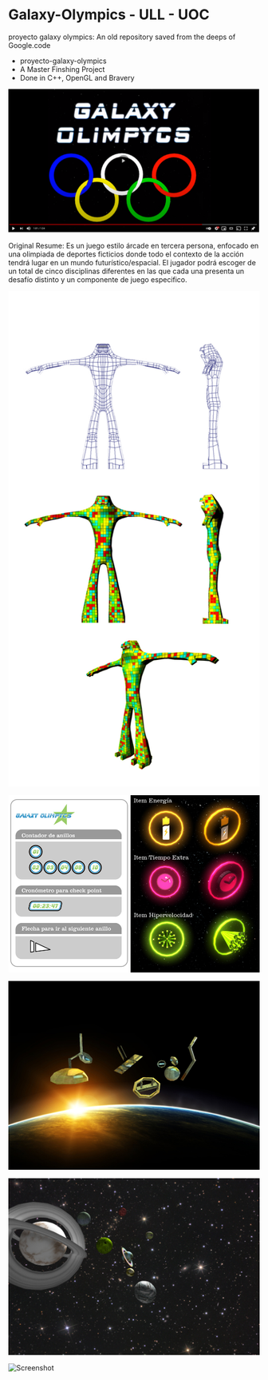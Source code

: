 # Galaxy-Olympics - ULL - UOC
proyecto galaxy olympics: An old repository saved from the deeps of Google.code 

- proyecto-galaxy-olympics
- A Master Finshing Project
- Done in C++, OpenGL and Bravery


[![Everything Is AWESOME](https://github.com/carlixyz/Galaxy-Olympics_ULL/blob/master/proyecto-galaxy-olympics/GDD/VidCap.png)](https://www.youtube.com/watch?v=ytbU7QmolJo "Everything Is AWESOME")

Original Resume:
Es un juego estilo árcade en tercera persona, enfocado en una olimpiada de deportes ficticios donde todo el contexto de la acción tendrá lugar en un mundo futurístico/espacial. 
El jugador podrá escoger de un total de cinco disciplinas diferentes en las que cada una presenta un desafío distinto y un componente de juego especifico.

![Screenshot](https://github.com/carlixyz/Galaxy-Olympics_ULL/blob/master/proyecto-galaxy-olympics/GDD/sinerrgia_wire.jpg)

![Screenshot](https://github.com/carlixyz/Galaxy-Olympics_ULL/blob/master/proyecto-galaxy-olympics/GDD/items_galaxy_1_.jpg)

![Screenshot](https://github.com/carlixyz/Galaxy-Olympics_ULL/blob/master/proyecto-galaxy-olympics/GDD/chatarra.jpg)

![Screenshot](https://github.com/carlixyz/Galaxy-Olympics_ULL/blob/master/proyecto-galaxy-olympics/GDD/planetas.jpg)

![Screenshot](http://sunhouse.com.ar/Images/Galaxy!.png)
